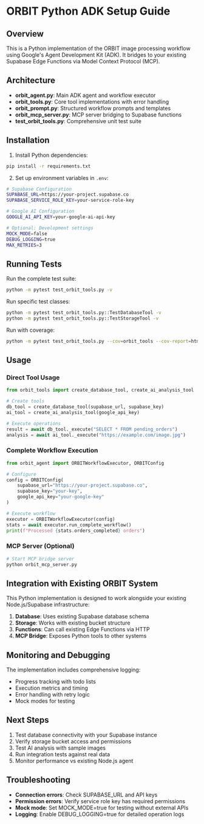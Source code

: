# ORBIT Python ADK Setup Guide

## Overview
This is a Python implementation of the ORBIT image processing workflow using Google's Agent Development Kit (ADK). It bridges to your existing Supabase Edge Functions via Model Context Protocol (MCP).

## Architecture
- **orbit_agent.py**: Main ADK agent and workflow executor
- **orbit_tools.py**: Core tool implementations with error handling
- **orbit_prompt.py**: Structured workflow prompts and templates  
- **orbit_mcp_server.py**: MCP server bridging to Supabase functions
- **test_orbit_tools.py**: Comprehensive unit test suite

## Installation

1. Install Python dependencies:
```bash
pip install -r requirements.txt
```

2. Set up environment variables in `.env`:
```bash
# Supabase Configuration
SUPABASE_URL=https://your-project.supabase.co
SUPABASE_SERVICE_ROLE_KEY=your-service-role-key

# Google AI Configuration  
GOOGLE_AI_API_KEY=your-google-ai-api-key

# Optional: Development settings
MOCK_MODE=false
DEBUG_LOGGING=true
MAX_RETRIES=3
```

## Running Tests

Run the complete test suite:
```bash
python -m pytest test_orbit_tools.py -v
```

Run specific test classes:
```bash
python -m pytest test_orbit_tools.py::TestDatabaseTool -v
python -m pytest test_orbit_tools.py::TestStorageTool -v
```

Run with coverage:
```bash
python -m pytest test_orbit_tools.py --cov=orbit_tools --cov-report=html
```

## Usage

### Direct Tool Usage
```python
from orbit_tools import create_database_tool, create_ai_analysis_tool

# Create tools
db_tool = create_database_tool(supabase_url, supabase_key)
ai_tool = create_ai_analysis_tool(google_api_key)

# Execute operations
result = await db_tool._execute("SELECT * FROM pending_orders")
analysis = await ai_tool._execute("https://example.com/image.jpg")
```

### Complete Workflow Execution
```python
from orbit_agent import ORBITWorkflowExecutor, ORBITConfig

# Configure
config = ORBITConfig(
    supabase_url="https://your-project.supabase.co",
    supabase_key="your-key",
    google_api_key="your-google-key"
)

# Execute workflow
executor = ORBITWorkflowExecutor(config)
stats = await executor.run_complete_workflow()
print(f"Processed {stats.orders_completed} orders")
```

### MCP Server (Optional)
```python
# Start MCP bridge server
python orbit_mcp_server.py
```

## Integration with Existing ORBIT System

This Python implementation is designed to work alongside your existing Node.js/Supabase infrastructure:

1. **Database**: Uses existing Supabase database schema
2. **Storage**: Works with existing bucket structure  
3. **Functions**: Can call existing Edge Functions via HTTP
4. **MCP Bridge**: Exposes Python tools to other systems

## Monitoring and Debugging

The implementation includes comprehensive logging:
- Progress tracking with todo lists
- Execution metrics and timing
- Error handling with retry logic
- Mock modes for testing

## Next Steps

1. Test database connectivity with your Supabase instance
2. Verify storage bucket access and permissions
3. Test AI analysis with sample images
4. Run integration tests against real data
5. Monitor performance vs existing Node.js agent

## Troubleshooting

- **Connection errors**: Check SUPABASE_URL and API keys
- **Permission errors**: Verify service role key has required permissions
- **Mock mode**: Set MOCK_MODE=true for testing without external APIs
- **Logging**: Enable DEBUG_LOGGING=true for detailed operation logs